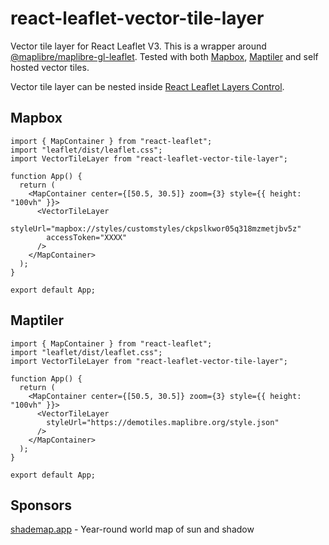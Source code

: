 # react-leaflet-vector-tile-layer

Vector tile layer for React Leaflet V3. This is a wrapper around [@maplibre/maplibre-gl-leaflet](https://www.npmjs.com/package/@maplibre/maplibre-gl-leaflet). Tested with both [Mapbox](https://mapbox.com), [Maptiler](https://maptiler.com) and self hosted vector tiles.

Vector tile layer can be nested inside [React Leaflet Layers Control](https://react-leaflet.js.org/docs/example-layers-control).

## Mapbox

```
import { MapContainer } from "react-leaflet";
import "leaflet/dist/leaflet.css";
import VectorTileLayer from "react-leaflet-vector-tile-layer";

function App() {
  return (
    <MapContainer center={[50.5, 30.5]} zoom={3} style={{ height: "100vh" }}>
      <VectorTileLayer
        styleUrl="mapbox://styles/customstyles/ckpslkwor05q318mzmetjbv5z"
        accessToken="XXXX"
      />
    </MapContainer>
  );
}

export default App;
```

## Maptiler

```
import { MapContainer } from "react-leaflet";
import "leaflet/dist/leaflet.css";
import VectorTileLayer from "react-leaflet-vector-tile-layer";

function App() {
  return (
    <MapContainer center={[50.5, 30.5]} zoom={3} style={{ height: "100vh" }}>
      <VectorTileLayer
        styleUrl="https://demotiles.maplibre.org/style.json"
      />
    </MapContainer>
  );
}

export default App;
```

## Sponsors

[shademap.app](https://shademap.app) - Year-round world map of sun and shadow

